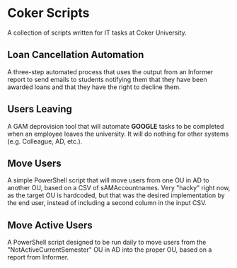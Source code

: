 # Coker Scripts
A collection of scripts written for IT tasks at Coker University.

## Loan Cancellation Automation
A three-step automated process that uses the output from an Informer report to send emails to students notifying them that they have been awarded loans and that they have the right to decline them.

## Users Leaving
A GAM deprovision tool that will automate __GOOGLE__ tasks to be completed when an employee leaves the university. It will do nothing for other systems (e.g. Colleague, AD, etc.).

## Move Users
A simple PowerShell script that will move users from one OU in AD to another OU, based on a CSV of sAMAccountnames. Very "hacky" right now, as the target OU is hardcoded, but that was the desired implementation by the end user, instead of including a second column in the input CSV.

## Move Active Users
A PowerShell script designed to be run daily to move users from the "NotActiveCurrentSemester" OU in AD into the proper OU, based on a report from Informer.

